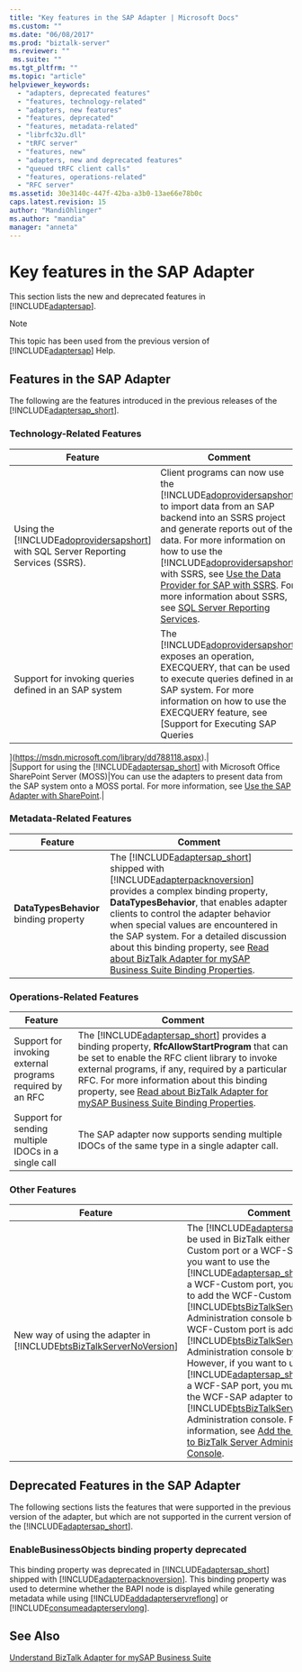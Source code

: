 ```yaml
---
title: "Key features in the SAP Adapter | Microsoft Docs"
ms.custom: ""
ms.date: "06/08/2017"
ms.prod: "biztalk-server"
ms.reviewer: ""
 ms.suite: ""
ms.tgt_pltfrm: ""
ms.topic: "article"
helpviewer_keywords: 
  - "adapters, deprecated features"
  - "features, technology-related"
  - "adapters, new features"
  - "features, deprecated"
  - "features, metadata-related"
  - "librfc32u.dll"
  - "tRFC server"
  - "features, new"
  - "adapters, new and deprecated features"
  - "queued tRFC client calls"
  - "features, operations-related"
  - "RFC server"
ms.assetid: 30e3140c-447f-42ba-a3b0-13ae66e78b0c
caps.latest.revision: 15
author: "MandiOhlinger"
ms.author: "mandia"
manager: "anneta"
---
```

# Key features in the SAP Adapter
This section lists the new and deprecated features in [!INCLUDE[adaptersap](../../includes/adaptersap-md.md)].  
  
> [!NOTE]
>  This topic has been used from the previous version of [!INCLUDE[adaptersap](../../includes/adaptersap-md.md)] Help.  
  
## Features in the SAP Adapter  
 The following are the features introduced in the previous releases of the [!INCLUDE[adaptersap_short](../../includes/adaptersap-short-md.md)].  
  
### Technology-Related Features  
  
|Feature|Comment|  
|-------------|-------------|  
|Using the [!INCLUDE[adoprovidersapshort](../../includes/adoprovidersapshort-md.md)] with SQL Server Reporting Services (SSRS).|Client programs can now use the [!INCLUDE[adoprovidersapshort](../../includes/adoprovidersapshort-md.md)] to import data from an SAP backend into an SSRS project and generate reports out of the data. For more information on how to use the [!INCLUDE[adoprovidersapshort](../../includes/adoprovidersapshort-md.md)] with SSRS, see [Use the Data Provider for SAP with SSRS](../../adapters-and-accelerators/adapter-sap/use-the-data-provider-for-sap-with-ssrs.md). For more information about SSRS, see [SQL Server Reporting Services](https://msdn.microsoft.com/library/ms159106.aspx).|  
|Support for invoking queries defined in an SAP system|The [!INCLUDE[adoprovidersapshort](../../includes/adoprovidersapshort-md.md)] exposes an operation, EXECQUERY, that can be used to execute queries defined in an SAP system. For more information on how to use the EXECQUERY feature, see [Support for Executing SAP Queries

](https://msdn.microsoft.com/library/dd788118.aspx).|  
|Support for using the [!INCLUDE[adaptersap_short](../../includes/adaptersap-short-md.md)] with Microsoft Office SharePoint Server (MOSS)|You can use the adapters to present data from the SAP system onto a MOSS portal. For more information, see [Use the SAP Adapter with SharePoint](../../adapters-and-accelerators/adapter-sap/use-the-sap-adapter-with-sharepoint.md).|  
  
### Metadata-Related Features  
  
|Feature|Comment|  
|-------------|-------------|  
|**DataTypesBehavior** binding property|The [!INCLUDE[adaptersap_short](../../includes/adaptersap-short-md.md)] shipped with [!INCLUDE[adapterpacknoversion](../../includes/adapterpacknoversion-md.md)] provides a complex binding property, **DataTypesBehavior**, that enables adapter clients to control the adapter behavior when special values are encountered in the SAP system. For a detailed discussion about this binding property, see [Read about BizTalk Adapter for mySAP Business Suite Binding Properties](../../adapters-and-accelerators/adapter-sap/read-about-biztalk-adapter-for-mysap-business-suite-binding-properties.md).|  
  
### Operations-Related Features  
  
|Feature|Comment|  
|-------------|-------------|  
|Support for invoking external programs required by an RFC|The [!INCLUDE[adaptersap_short](../../includes/adaptersap-short-md.md)] provides a binding property, **RfcAllowStartProgram** that can be set to enable the RFC client library to invoke external programs, if any, required by a particular RFC. For more information about this binding property, see [Read about BizTalk Adapter for mySAP Business Suite Binding Properties](../../adapters-and-accelerators/adapter-sap/read-about-biztalk-adapter-for-mysap-business-suite-binding-properties.md).|  
|Support for sending multiple IDOCs in a single call|The SAP adapter now supports sending multiple IDOCs of the same type in a single adapter call.|  
  
### Other Features  
  
|Feature|Comment|  
|-------------|-------------|  
|New way of using the adapter in [!INCLUDE[btsBizTalkServerNoVersion](../../includes/btsbiztalkservernoversion-md.md)]|The [!INCLUDE[adaptersap_short](../../includes/adaptersap-short-md.md)] can be used in BizTalk either as a WCF-Custom port or a WCF-SAP port. If you want to use the [!INCLUDE[adaptersap_short](../../includes/adaptersap-short-md.md)] through a WCF-Custom port, you do not need to add the WCF-Custom port to the [!INCLUDE[btsBizTalkServerNoVersion](../../includes/btsbiztalkservernoversion-md.md)] Administration console because the WCF-Custom port is added to the [!INCLUDE[btsBizTalkServerNoVersion](../../includes/btsbiztalkservernoversion-md.md)] Administration console by default. However, if you want to use the [!INCLUDE[adaptersap_short](../../includes/adaptersap-short-md.md)] through a WCF-SAP port, you must first add the WCF-SAP adapter to the [!INCLUDE[btsBizTalkServerNoVersion](../../includes/btsbiztalkservernoversion-md.md)] Administration console. For more information, see [Add the SAP Adapter to BizTalk Server Administration Console](../../adapters-and-accelerators/adapter-sap/add-the-sap-adapter-to-biztalk-server-administration-console.md).|  
  
## Deprecated Features in the SAP Adapter  
 The following sections lists the features that were supported in the previous version of the adapter, but which are not supported in the current version of the [!INCLUDE[adaptersap_short](../../includes/adaptersap-short-md.md)].  
  
### EnableBusinessObjects binding property deprecated  
 This binding property was deprecated in [!INCLUDE[adaptersap_short](../../includes/adaptersap-short-md.md)] shipped with [!INCLUDE[adapterpacknoversion](../../includes/adapterpacknoversion-md.md)]. This binding property was used to determine whether the BAPI node is displayed while generating metadata while using [!INCLUDE[addadapterservreflong](../../includes/addadapterservreflong-md.md)] or [!INCLUDE[consumeadapterservlong](../../includes/consumeadapterservlong-md.md)].  
  
## See Also  
 [Understand BizTalk Adapter for mySAP Business Suite](../../adapters-and-accelerators/adapter-sap/understand-biztalk-adapter-for-mysap-business-suite.md)